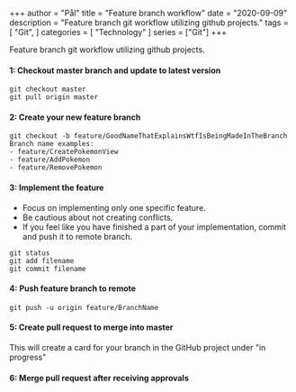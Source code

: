 +++
author = "Pål"
title = "Feature branch workflow"
date = "2020-09-09"
description = "Feature branch git workflow utilizing github projects."
tags = [
    "Git",
]
categories = [
    "Technology"
]
series = ["Git"]
+++

Feature branch git workflow utilizing github projects.

<!--more-->

#### 1: Checkout master branch and update to latest version

```
git checkout master
git pull origin master
```

#### 2: Create your new feature branch

```
git checkout -b feature/GoodNameThatExplainsWtfIsBeingMadeInTheBranch
Branch name examples:
- feature/CreatePokemonView
- feature/AddPokemon
- feature/RemovePokemon
```

#### 3: Implement the feature

- Focus on implementing only one specific feature.
- Be cautious about not creating conflicts.
- If you feel like you have finished a part of your implementation, commit and push it to remote branch.

```
git status
git add filename
git commit filename
```

#### 4: Push feature branch to remote

```
git push -u origin feature/BranchName
```

#### 5: Create pull request to merge into master

This will create a card for your branch in the GitHub project under "in progress"

#### 6: Merge pull request after receiving approvals
